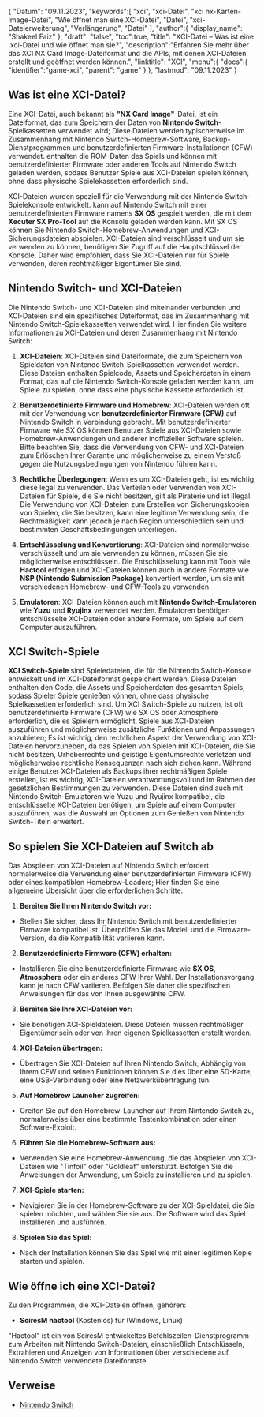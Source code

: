 {
"Datum": "09.11.2023",
   "keywords":[
"xci",
"xci-Datei",
"xci nx-Karten-Image-Datei",
"Wie öffnet man eine XCI-Datei",
"Datei",
"xci-Dateierweiterung",
"Verlängerung",
"Datei"
],
   "author":{
"display_name": "Shakeel Faiz"
},
"draft": "false",
"toc":true,
"title": "XCI-Datei – Was ist eine .xci-Datei und wie öffnet man sie?",
   "description":"Erfahren Sie mehr über das XCI NX Card Image-Dateiformat und die APIs, mit denen XCI-Dateien erstellt und geöffnet werden können.",
"linktitle": "XCI",
   "menu":{
      "docs":{
         "identifier":"game-xci",
"parent": "game"
}
},
"lastmod": "09.11.2023"
}

## Was ist eine XCI-Datei?

Eine XCI-Datei, auch bekannt als **"NX Card Image"**-Datei, ist ein Dateiformat, das zum Speichern der Daten von **Nintendo Switch**-Spielkassetten verwendet wird; Diese Dateien werden typischerweise im Zusammenhang mit Nintendo Switch-Homebrew-Software, Backup-Dienstprogrammen und benutzerdefinierten Firmware-Installationen (CFW) verwendet. enthalten die ROM-Daten des Spiels und können mit benutzerdefinierter Firmware oder anderen Tools auf Nintendo Switch geladen werden, sodass Benutzer Spiele aus XCI-Dateien spielen können, ohne dass physische Spielekassetten erforderlich sind.

XCI-Dateien wurden speziell für die Verwendung mit der Nintendo Switch-Spielekonsole entwickelt. kann auf Nintendo Switch mit einer benutzerdefinierten Firmware namens **SX OS** gespielt werden, die mit dem **Xecuter SX Pro-Tool** auf die Konsole geladen werden kann. Mit SX OS können Sie Nintendo Switch-Homebrew-Anwendungen und XCI-Sicherungsdateien abspielen. XCI-Dateien sind verschlüsselt und um sie verwenden zu können, benötigen Sie Zugriff auf die Hauptschlüssel der Konsole. Daher wird empfohlen, dass Sie XCI-Dateien nur für Spiele verwenden, deren rechtmäßiger Eigentümer Sie sind.

## Nintendo Switch- und XCI-Dateien

Die Nintendo Switch- und XCI-Dateien sind miteinander verbunden und XCI-Dateien sind ein spezifisches Dateiformat, das im Zusammenhang mit Nintendo Switch-Spielekassetten verwendet wird. Hier finden Sie weitere Informationen zu XCI-Dateien und deren Zusammenhang mit Nintendo Switch:

1. **XCI-Dateien**: XCI-Dateien sind Dateiformate, die zum Speichern von Spieldaten von Nintendo Switch-Spielkassetten verwendet werden. Diese Dateien enthalten Spielcode, Assets und Speicherdaten in einem Format, das auf die Nintendo Switch-Konsole geladen werden kann, um Spiele zu spielen, ohne dass eine physische Kassette erforderlich ist.
    












2. **Benutzerdefinierte Firmware und Homebrew**: XCI-Dateien werden oft mit der Verwendung von **benutzerdefinierter Firmware (CFW)** auf Nintendo Switch in Verbindung gebracht. Mit benutzerdefinierter Firmware wie SX OS können Benutzer Spiele aus XCI-Dateien sowie Homebrew-Anwendungen und anderer inoffizieller Software spielen. Bitte beachten Sie, dass die Verwendung von CFW- und XCI-Dateien zum Erlöschen Ihrer Garantie und möglicherweise zu einem Verstoß gegen die Nutzungsbedingungen von Nintendo führen kann.
    












3. **Rechtliche Überlegungen**: Wenn es um XCI-Dateien geht, ist es wichtig, diese legal zu verwenden. Das Verteilen oder Verwenden von XCI-Dateien für Spiele, die Sie nicht besitzen, gilt als Piraterie und ist illegal. Die Verwendung von XCI-Dateien zum Erstellen von Sicherungskopien von Spielen, die Sie besitzen, kann eine legitime Verwendung sein, die Rechtmäßigkeit kann jedoch je nach Region unterschiedlich sein und bestimmten Geschäftsbedingungen unterliegen.
    












4. **Entschlüsselung und Konvertierung**: XCI-Dateien sind normalerweise verschlüsselt und um sie verwenden zu können, müssen Sie sie möglicherweise entschlüsseln. Die Entschlüsselung kann mit Tools wie **Hactool** erfolgen und XCI-Dateien können auch in andere Formate wie **NSP (Nintendo Submission Package)** konvertiert werden, um sie mit verschiedenen Homebrew- und CFW-Tools zu verwenden.
    












5. **Emulatoren**: XCI-Dateien können auch mit **Nintendo Switch-Emulatoren** wie **Yuzu** und **Ryujinx** verwendet werden. Emulatoren benötigen entschlüsselte XCI-Dateien oder andere Formate, um Spiele auf dem Computer auszuführen.

## XCI Switch-Spiele

**XCI Switch-Spiele** sind Spieledateien, die für die Nintendo Switch-Konsole entwickelt und im XCI-Dateiformat gespeichert werden. Diese Dateien enthalten den Code, die Assets und Speicherdaten des gesamten Spiels, sodass Spieler Spiele genießen können, ohne dass physische Spielkassetten erforderlich sind. Um XCI Switch-Spiele zu nutzen, ist oft benutzerdefinierte Firmware (CFW) wie SX OS oder Atmosphere erforderlich, die es Spielern ermöglicht, Spiele aus XCI-Dateien auszuführen und möglicherweise zusätzliche Funktionen und Anpassungen anzubieten; Es ist wichtig, den rechtlichen Aspekt der Verwendung von XCI-Dateien hervorzuheben, da das Spielen von Spielen mit XCI-Dateien, die Sie nicht besitzen, Urheberrechte und geistige Eigentumsrechte verletzen und möglicherweise rechtliche Konsequenzen nach sich ziehen kann. Während einige Benutzer XCI-Dateien als Backups ihrer rechtmäßigen Spiele erstellen, ist es wichtig, XCI-Dateien verantwortungsvoll und im Rahmen der gesetzlichen Bestimmungen zu verwenden. Diese Dateien sind auch mit Nintendo Switch-Emulatoren wie Yuzu und Ryujinx kompatibel, die entschlüsselte XCI-Dateien benötigen, um Spiele auf einem Computer auszuführen, was die Auswahl an Optionen zum Genießen von Nintendo Switch-Titeln erweitert.

## So spielen Sie XCI-Dateien auf Switch ab

Das Abspielen von XCI-Dateien auf Nintendo Switch erfordert normalerweise die Verwendung einer benutzerdefinierten Firmware (CFW) oder eines kompatiblen Homebrew-Loaders; Hier finden Sie eine allgemeine Übersicht über die erforderlichen Schritte:

1. **Bereiten Sie Ihren Nintendo Switch vor:**
    












- Stellen Sie sicher, dass Ihr Nintendo Switch mit benutzerdefinierter Firmware kompatibel ist. Überprüfen Sie das Modell und die Firmware-Version, da die Kompatibilität variieren kann.
2. **Benutzerdefinierte Firmware (CFW) erhalten:**
    












- Installieren Sie eine benutzerdefinierte Firmware wie **SX OS**, **Atmosphere** oder ein anderes CFW Ihrer Wahl. Der Installationsvorgang kann je nach CFW variieren. Befolgen Sie daher die spezifischen Anweisungen für das von Ihnen ausgewählte CFW.
3. **Bereiten Sie Ihre XCI-Dateien vor:**
    












- Sie benötigen XCI-Spieldateien. Diese Dateien müssen rechtmäßiger Eigentümer sein oder von Ihren eigenen Spielkassetten erstellt werden.
4. **XCI-Dateien übertragen:**
    












- Übertragen Sie XCI-Dateien auf Ihren Nintendo Switch; Abhängig von Ihrem CFW und seinen Funktionen können Sie dies über eine SD-Karte, eine USB-Verbindung oder eine Netzwerkübertragung tun.
5. **Auf Homebrew Launcher zugreifen:**
    












- Greifen Sie auf den Homebrew-Launcher auf Ihrem Nintendo Switch zu, normalerweise über eine bestimmte Tastenkombination oder einen Software-Exploit.
6. **Führen Sie die Homebrew-Software aus:**
    












- Verwenden Sie eine Homebrew-Anwendung, die das Abspielen von XCI-Dateien wie "Tinfoil" oder "Goldleaf" unterstützt. Befolgen Sie die Anweisungen der Anwendung, um Spiele zu installieren und zu spielen.
7. **XCI-Spiele starten:**
    












- Navigieren Sie in der Homebrew-Software zu der XCI-Spieldatei, die Sie spielen möchten, und wählen Sie sie aus. Die Software wird das Spiel installieren und ausführen.
8. **Spielen Sie das Spiel:**
    












- Nach der Installation können Sie das Spiel wie mit einer legitimen Kopie starten und spielen.

## Wie öffne ich eine XCI-Datei?

Zu den Programmen, die XCI-Dateien öffnen, gehören:

- **SciresM hactool** (Kostenlos) für (Windows, Linux)

"Hactool" ist ein von SciresM entwickeltes Befehlszeilen-Dienstprogramm zum Arbeiten mit Nintendo Switch-Dateien, einschließlich Entschlüsseln, Extrahieren und Anzeigen von Informationen über verschiedene auf Nintendo Switch verwendete Dateiformate.

## Verweise
* [Nintendo Switch](https://en.wikipedia.org/wiki/Nintendo_Switch)
